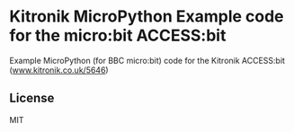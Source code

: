 # Kitronik MicroPython Example code for the micro:bit ACCESS:bit

Example MicroPython (for BBC micro:bit) code for the Kitronik ACCESS:bit (www.kitronik.co.uk/5646)

## License

MIT